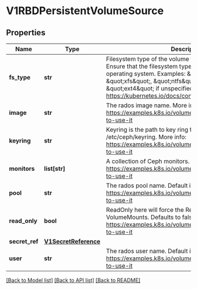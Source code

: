 # V1RBDPersistentVolumeSource

## Properties
Name | Type | Description | Notes
------------ | ------------- | ------------- | -------------
**fs_type** | **str** | Filesystem type of the volume that you want to mount. Tip: Ensure that the filesystem type is supported by the host operating system. Examples: \&quot;ext4\&quot;, \&quot;xfs\&quot;, \&quot;ntfs\&quot;. Implicitly inferred to be \&quot;ext4\&quot; if unspecified. More info: https://kubernetes.io/docs/concepts/storage/volumes#rbd | [optional] 
**image** | **str** | The rados image name. More info: https://examples.k8s.io/volumes/rbd/README.md#how-to-use-it | 
**keyring** | **str** | Keyring is the path to key ring for RBDUser. Default is /etc/ceph/keyring. More info: https://examples.k8s.io/volumes/rbd/README.md#how-to-use-it | [optional] 
**monitors** | **list[str]** | A collection of Ceph monitors. More info: https://examples.k8s.io/volumes/rbd/README.md#how-to-use-it | 
**pool** | **str** | The rados pool name. Default is rbd. More info: https://examples.k8s.io/volumes/rbd/README.md#how-to-use-it | [optional] 
**read_only** | **bool** | ReadOnly here will force the ReadOnly setting in VolumeMounts. Defaults to false. More info: https://examples.k8s.io/volumes/rbd/README.md#how-to-use-it | [optional] 
**secret_ref** | [**V1SecretReference**](V1SecretReference.md) |  | [optional] 
**user** | **str** | The rados user name. Default is admin. More info: https://examples.k8s.io/volumes/rbd/README.md#how-to-use-it | [optional] 

[[Back to Model list]](../README.md#documentation-for-models) [[Back to API list]](../README.md#documentation-for-api-endpoints) [[Back to README]](../README.md)


